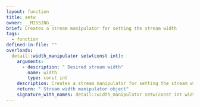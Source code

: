 ```yaml
---
layout: function
title: setw
owner: __MISSING__
brief: Creates a stream manipulator for setting the stream width
tags:
  - function
defined-in-file: ""
overloads:
  detail::width_manipulator setw(const int):
    arguments:
      - description: " Desired stream width"
        name: width
        type: const int
    description: Creates a stream manipulator for setting the stream width
    return: " Stream width manipulator object"
    signature_with_names: detail::width_manipulator setw(const int width)
---
```

